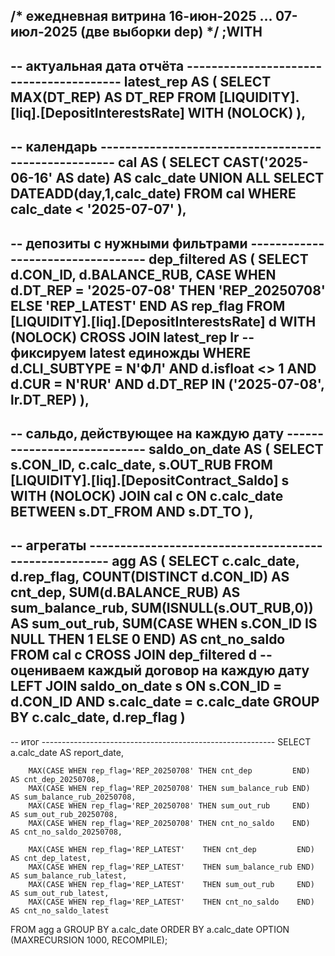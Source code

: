 /* ежедневная витрина 16-июн-2025 … 07-июл-2025 (две выборки dep)  */
;WITH
------------------------------------------------------------------
-- актуальная дата отчёта ----------------------------------------
latest_rep AS (
    SELECT MAX(DT_REP) AS DT_REP
    FROM  [LIQUIDITY].[liq].[DepositInterestsRate] WITH (NOLOCK)
),
------------------------------------------------------------------
-- календарь -----------------------------------------------------
cal AS (
    SELECT CAST('2025-06-16' AS date) AS calc_date
    UNION ALL
    SELECT DATEADD(day,1,calc_date)
    FROM   cal
    WHERE  calc_date < '2025-07-07'
),
------------------------------------------------------------------
-- депозиты с нужными фильтрами ----------------------------------
dep_filtered AS (
    SELECT  d.CON_ID,
            d.BALANCE_RUB,
            CASE WHEN d.DT_REP = '2025-07-08' THEN 'REP_20250708'
                 ELSE 'REP_LATEST' END AS rep_flag
    FROM   [LIQUIDITY].[liq].[DepositInterestsRate] d WITH (NOLOCK)
    CROSS  JOIN latest_rep lr            -- фиксируем latest единожды
    WHERE  d.CLI_SUBTYPE = N'ФЛ'
      AND  d.isfloat    <> 1
      AND  d.CUR        =  N'RUR'
      AND  d.DT_REP     IN ('2025-07-08', lr.DT_REP)
),
------------------------------------------------------------------
-- сальдо, действующее на каждую дату ----------------------------
saldo_on_date AS (
    SELECT  s.CON_ID,
            c.calc_date,
            s.OUT_RUB
    FROM   [LIQUIDITY].[liq].[DepositContract_Saldo] s WITH (NOLOCK)
    JOIN   cal c
           ON c.calc_date BETWEEN s.DT_FROM AND s.DT_TO
),
------------------------------------------------------------------
-- агрегаты ------------------------------------------------------
agg AS (
    SELECT  c.calc_date,
            d.rep_flag,
            COUNT(DISTINCT d.CON_ID)                                    AS cnt_dep,
            SUM(d.BALANCE_RUB)                                          AS sum_balance_rub,
            SUM(ISNULL(s.OUT_RUB,0))                                    AS sum_out_rub,
            SUM(CASE WHEN s.CON_ID IS NULL THEN 1 ELSE 0 END)           AS cnt_no_saldo
    FROM      cal              c
    CROSS JOIN dep_filtered     d        -- оцениваем каждый договор на каждую дату
    LEFT JOIN saldo_on_date     s
           ON s.CON_ID    = d.CON_ID
          AND s.calc_date = c.calc_date
    GROUP BY c.calc_date, d.rep_flag
)
------------------------------------------------------------------
-- итог ----------------------------------------------------------
SELECT
        a.calc_date                                                       AS report_date,

        MAX(CASE WHEN rep_flag='REP_20250708' THEN cnt_dep         END)   AS cnt_dep_20250708,
        MAX(CASE WHEN rep_flag='REP_20250708' THEN sum_balance_rub END)   AS sum_balance_rub_20250708,
        MAX(CASE WHEN rep_flag='REP_20250708' THEN sum_out_rub     END)   AS sum_out_rub_20250708,
        MAX(CASE WHEN rep_flag='REP_20250708' THEN cnt_no_saldo    END)   AS cnt_no_saldo_20250708,

        MAX(CASE WHEN rep_flag='REP_LATEST'    THEN cnt_dep         END)  AS cnt_dep_latest,
        MAX(CASE WHEN rep_flag='REP_LATEST'    THEN sum_balance_rub END)  AS sum_balance_rub_latest,
        MAX(CASE WHEN rep_flag='REP_LATEST'    THEN sum_out_rub     END)  AS sum_out_rub_latest,
        MAX(CASE WHEN rep_flag='REP_LATEST'    THEN cnt_no_saldo    END)  AS cnt_no_saldo_latest
FROM   agg a
GROUP BY a.calc_date
ORDER BY a.calc_date
OPTION (MAXRECURSION 1000, RECOMPILE);
